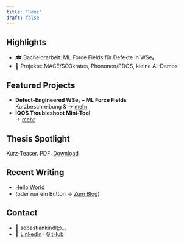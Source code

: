 ```yaml
---
title: "Home"
draft: false
---
```


## Highlights
- 🎓 Bachelorarbeit: ML Force Fields für Defekte in WSe₂
- 🤖 Projekte: MACE/SO3krates, Phononen/PDOS, kleine AI-Demos

<a id="projects"></a>
## Featured Projects
- **Defect-Engineered WSe₂ – ML Force Fields**  
  Kurzbeschreibung & → [mehr](/projects/mace-wse2/)
- **IQOS Troubleshoot Mini-Tool**  
  → [mehr](/projects/iqos-troubleshoot/)

<a id="thesis"></a>
## Thesis Spotlight
Kurz-Teaser. PDF: [Download](/cv/ba_sebastian_kindl.pdf)

<a id="blog"></a>
## Recent Writing
- [Hello World](/blog/hello-world/)
- (oder nur ein Button → [Zum Blog](/blog/))

<a id="contact"></a>
## Contact
- 📧 sebastiankindl@…  
- 🔗 [LinkedIn](#) · [GitHub](https://github.com/sebastiankindl)
